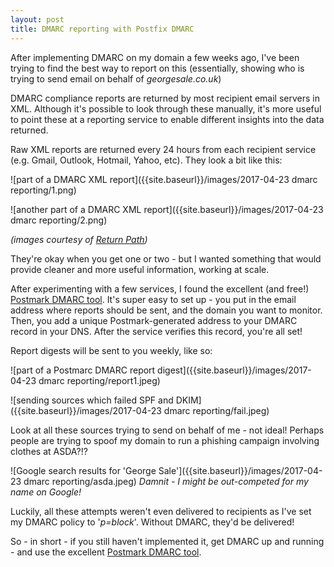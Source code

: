 ```yaml
---
layout: post
title: DMARC reporting with Postfix DMARC
---
```


After implementing DMARC on my domain a few weeks ago, I've been trying to find the best way to report on this (essentially, showing who is trying to send email on behalf of *georgesale.co.uk*)

DMARC compliance reports are returned by most recipient email servers in XML. Although it's possible to look through these manually, it's more useful to point these at a reporting service to enable different insights into the data returned.

Raw XML reports are returned every 24 hours from each recipient service (e.g. Gmail, Outlook, Hotmail, Yahoo, etc). They look a bit like this:

![part of a DMARC XML report]({{site.baseurl}}/images/2017-04-23 dmarc reporting/1.png)

![another part of a DMARC XML report]({{site.baseurl}}/images/2017-04-23 dmarc reporting/2.png)

*(images courtesy of [Return Path](https://returnpath.com))*

They're okay when you get one or two - but I wanted something that would provide cleaner and more useful information, working at scale. 

After experimenting with a few services, I found the excellent (and free!) [Postmark DMARC tool](http://dmarc.postmarkapp.com). It's super easy to set up - you put in the email address where reports should be sent, and the domain you want to monitor. Then, you add a unique Postmark-generated address to your DMARC record in your DNS. After the service verifies this record, you're all set!

Report digests will be sent to you weekly, like so:

![part of a Postmarc DMARC report digest]({{site.baseurl}}/images/2017-04-23 dmarc reporting/report1.jpeg)

![sending sources which failed SPF and DKIM]({{site.baseurl}}/images/2017-04-23 dmarc reporting/fail.jpeg)

Look at all these sources trying to send on behalf of me - not ideal! Perhaps people are trying to spoof my domain to run a phishing campaign involving clothes at ASDA?!?

![Google search results for 'George Sale']({{site.baseurl}}/images/2017-04-23 dmarc reporting/asda.jpeg)
*Damnit - I might be out-competed for my name on Google!*

Luckily, all these attempts weren't even delivered to recipients as I've set my DMARC policy to '*p=block*'. Without DMARC, they'd be delivered!

So - in short - if you still haven't implemented it, get DMARC up and running - and use the excellent [Postmark DMARC tool](http://dmarc.postmarkapp.com).
